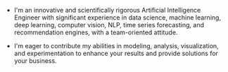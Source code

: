 - I'm an innovative and scientifically rigorous Artificial Intelligence Engineer with significant experience in data science, machine learning, deep learning, computer vision, NLP, time series forecasting, and recommendation engines, with a team-oriented attitude.

- I'm eager to contribute my abilities in modeling, analysis, visualization, and experimentation to enhance your results and provide solutions for your business.



<!---
YousefAmerAwad/YousefAmerAwad is a ✨ special ✨ repository because its `README.md` (this file) appears on your GitHub profile.
You can click the Preview link to take a look at your changes.
--->
